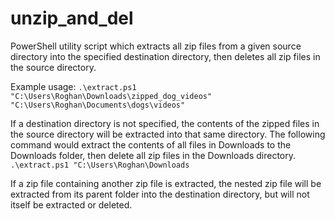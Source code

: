 ﻿# unzip_and_del

PowerShell utility script which extracts all zip files from a given source directory into the specified destination directory, then deletes all zip files in the source directory.

Example usage:
``.\extract.ps1 "C:\Users\Roghan\Downloads\zipped_dog_videos" "C:\Users\Roghan\Documents\dogs\videos"``

If a destination directory is not specified, the contents of the zipped files in the source directory will be extracted into that same directory.
The following command would extract the contents of all files in Downloads to the Downloads folder, then delete all zip files in the Downloads directory.
``.\extract.ps1 "C:\Users\Roghan\Downloads``

If a zip file containing another zip file is extracted, the nested zip file will be extracted from its parent folder into the destination directory, but will not itself be extracted or deleted.
